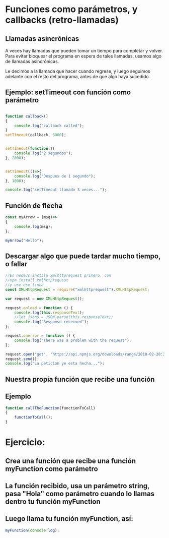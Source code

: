 [//]: # ( spellcheck-language es )

# Funciones como parámetros, y callbacks (retro-llamadas)

## Llamadas asincrónicas 

A veces hay llamadas que pueden tomar un tiempo para completar y volver. Para evitar bloquear el programa en espera de tales llamadas, usamos algo de llamadas asincrónicas.

Le decimos a la llamada qué hacer cuando regrese, y luego seguimos adelante con el resto del programa, antes de que algo haya sucedido.

## Ejemplo: setTimeout con función como parámetro

```javascript

function callback()
{
    console.log("callback called");
}
setTimeout(callback, 3000);


setTimeout(function(){
    console.log("2 segundos");
}, 2000);


setTimeout(()=>{
    console.log("Despues de 1 segundo");
}, 1000);

console.log("setTimeout llamado 3 veces...");

```

## Función de flecha
```javascript
const myArrow = (msg)=>
{
    console.log(msg);    
};

myArrow("Hello");
```

## Descargar algo que puede tardar mucho tiempo, o fallar

```javascript
//En nodeJs instala xmlhttprequest primero, con
//npm install xmlhttprequest
//y use ese linea
const XMLHttpRequest = require("xmlhttprequest").XMLHttpRequest;

var request = new XMLHttpRequest();

request.onload = function () {
    console.log(this.responseText);
    //let jsonO = JSON.parse(this.responseText);
    console.log("Response received");
};

request.onerror = function () {
    console.log("There was a problem with the request");
};

request.open("get", "https://api.npmjs.org/downloads/range/2018-02-28:2018-03-09/measure-duration", true);
request.send();
console.log("La peticion ye esta hecha...");
```


## Nuestra propia función que recibe una función
## Ejemplo
```javascript
function callTheFunction(functionToCall)
{
    functionToCall();
}
```

# Ejercicio: 
## Crea una función que recibe una función myFunction como parámetro 
## La función recibido, usa un parámetro string, pasa "Hola" como parámetro cuando lo llamas dentro tu función myFunction

## Luego llama tu función myFunction, así: 
```javascript
myFunction(console.log);
```

